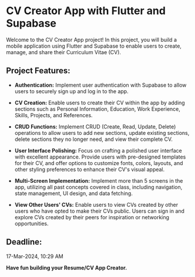 # CV Creator App with Flutter and Supabase

Welcome to the CV Creator App project! In this project, you will build a mobile application using Flutter and Supabase to enable users to create, manage, and share their Curriculum Vitae (CV).

## Project Features:

- **Authentication:** Implement user authentication with Supabase to allow users to securely sign up and log in to the app.
  
- **CV Creation:** Enable users to create their CV within the app by adding sections such as Personal Information, Education, Work Experience, Skills, Projects, and References.
  
- **CRUD Functions:** Implement CRUD (Create, Read, Update, Delete) operations to allow users to add new sections, update existing sections, delete sections they no longer need, and view their complete CV.
  
- **User Interface Polishing:** Focus on crafting a polished user interface with excellent appearance. Provide users with pre-designed templates for their CV, and offer options to customize fonts, colors, layouts, and other styling preferences to enhance their CV's visual appeal.
  
- **Multi-Screen Implementation:** Implement more than 5 screens in the app, utilizing all past concepts covered in class, including navigation, state management, UI design, and data fetching.
  
- **View Other Users' CVs:** Enable users to view CVs created by other users who have opted to make their CVs public. Users can sign in and explore CVs created by their peers for inspiration or networking opportunities.

## Deadline:
17-Mar-2024, 10:29 AM

**Have fun building your Resume/CV App Creator.**
